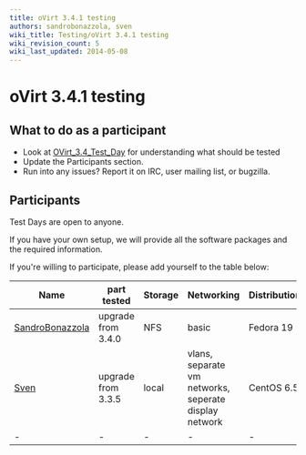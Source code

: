 ```yaml
---
title: oVirt 3.4.1 testing
authors: sandrobonazzola, sven
wiki_title: Testing/oVirt 3.4.1 testing
wiki_revision_count: 5
wiki_last_updated: 2014-05-08
---
```


# oVirt 3.4.1 testing

## What to do as a participant

*   Look at [OVirt_3.4_Test_Day](OVirt_3.4_Test_Day) for understanding what should be tested
*   Update the Participants section.
*   Run into any issues? Report it on IRC, user mailing list, or bugzilla.

## Participants

Test Days are open to anyone.

If you have your own setup, we will provide all the software packages and the required information.

If you're willing to participate, please add yourself to the table below:

| Name                                               | part tested        | Storage | Networking                                            | Distribution | Bugs |
|----------------------------------------------------|--------------------|---------|-------------------------------------------------------|--------------|------|
| [SandroBonazzola](User:SandroBonazzola) | upgrade from 3.4.0 | NFS     | basic                                                 | Fedora 19    |      |
| [Sven](User:Sven)                       | upgrade from 3.3.5 | local   | vlans, separate vm networks, seperate display network | CentOS 6.5   | -    |
| -                                                  | -                  | -       | -                                                     | -            | -    |
